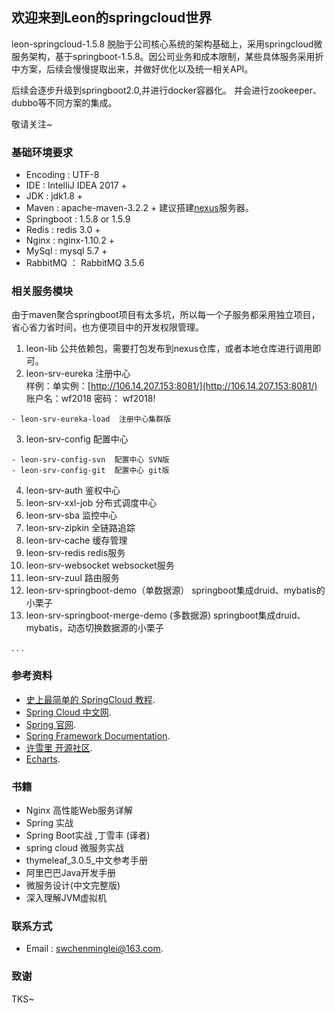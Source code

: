 ## 欢迎来到Leon的springcloud世界

   leon-springcloud-1.5.8 脱胎于公司核心系统的架构基础上，采用springcloud微服务架构，基于springboot-1.5.8。因公司业务和成本限制，某些具体服务采用折中方案，后续会慢慢提取出来，并做好优化以及统一相关API。
   
   后续会逐步升级到springboot2.0,并进行docker容器化。
   并会进行zookeeper、dubbo等不同方案的集成。
   
   敬请关注~

### 基础环境要求

 - Encoding : UTF-8
 - IDE : IntelliJ IDEA 2017 +
 - JDK : jdk1.8 +
 - Maven : apache-maven-3.2.2 +  建议搭建[nexus](https://www.sonatype.com/download-oss-sonatype)服务器。
 - Springboot : 1.5.8 or 1.5.9 
 - Redis : redis 3.0 +
 - Nginx : nginx-1.10.2 +
 - MySql : mysql 5.7 +
 - RabbitMQ ： RabbitMQ 3.5.6
 

### 相关服务模块
 
   由于maven聚合springboot项目有太多坑，所以每一个子服务都采用独立项目，省心省力省时间，也方便项目中的开发权限管理。
    
   1. leon-lib  公共依赖包，需要打包发布到nexus仓库，或者本地仓库进行调用即可。
   2. leon-srv-eureka  注册中心   
      样例：单实例：[http://106.14.207.153:8081/](http://106.14.207.153:8081/)  账户名：wf2018  密码： wf2018!
   ```
   - leon-srv-eureka-load  注册中心集群版
   ```
   3. leon-srv-config  配置中心
   ```
   - leon-srv-config-svn  配置中心 SVN版
   - leon-srv-config-git  配置中心 git版
   ```
   4. leon-srv-auth  鉴权中心
   5. leon-srv-xxl-job 分布式调度中心
   6. leon-srv-sba  监控中心
   7. leon-srv-zipkin 全链路追踪
   8. leon-srv-cache  缓存管理
   9. leon-srv-redis  redis服务
   10. leon-srv-websocket  websocket服务
   11.  leon-srv-zuul 路由服务
   12.  leon-srv-springboot-demo（单数据源）   springboot集成druid、mybatis的小栗子
   13.  leon-srv-springboot-merge-demo (多数据源)  springboot集成druid、mybatis，动态切换数据源的小栗子
   
   .
   .
   .

### 参考资料

   - [史上最简单的 SpringCloud 教程](https://blog.csdn.net/forezp/article/details/70148833/).
   - [Spring Cloud 中文网](https://springcloud.cc/).
   - [Spring 官网](https://spring.io/).
   - [Spring Framework Documentation](https://docs.spring.io/spring-framework/docs/current/spring-framework-reference/).
   - [许雪里 开源社区](http://www.xuxueli.com/).
   - [Echarts](http://echarts.baidu.com/).

### 书籍
    
   - Nginx 高性能Web服务详解
   - Spring 实战
   - Spring Boot实战 ,丁雪丰 (译者) 
   - spring cloud 微服务实战
   - thymeleaf_3.0.5_中文参考手册
   - 阿里巴巴Java开发手册
   - 微服务设计(中文完整版)
   - 深入理解JVM虚拟机
    
### 联系方式
 
   - Email : [swchenminglei@163.com](swchenminglei@163.com).
   
### 致谢

   TKS~
   
    
    
     
 
 


